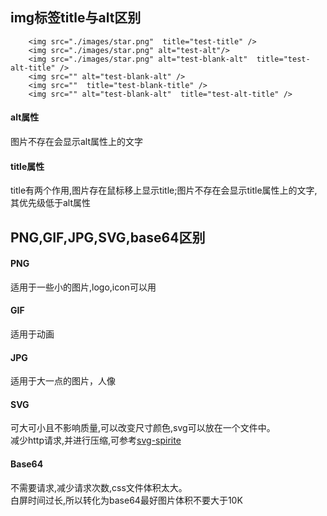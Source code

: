 ## img标签title与alt区别
```
    <img src="./images/star.png"  title="test-title" />
    <img src="./images/star.png" alt="test-alt"/>
    <img src="./images/star.png" alt="test-blank-alt"  title="test-alt-title" />
    <img src="" alt="test-blank-alt" />
    <img src=""  title="test-blank-title" />
    <img src="" alt="test-blank-alt"  title="test-alt-title" />
```
#### alt属性
图片不存在会显示alt属性上的文字
#### title属性
title有两个作用,图片存在鼠标移上显示title;图片不存在会显示title属性上的文字,其优先级低于alt属性

## PNG,GIF,JPG,SVG,base64区别
#### PNG
适用于一些小的图片,logo,icon可以用
#### GIF
适用于动画
#### JPG
适用于大一点的图片，人像
#### SVG
可大可小且不影响质量,可以改变尺寸颜色,svg可以放在一个文件中。
<br/>减少http请求,并进行压缩,可参考[svg-spirite](https://github.com/jkphl/svg-sprite)
#### Base64
不需要请求,减少请求次数,css文件体积太大。
<br/>白屏时间过长,所以转化为base64最好图片体积不要大于10K